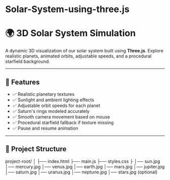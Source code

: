 # Solar-System-using-three.js
# 🌍 3D Solar System Simulation

A dynamic 3D visualization of our solar system built using **Three.js**. Explore realistic planets, animated orbits, adjustable speeds, and a procedural starfield background.

---

## 🚀 Features

- ✅ Realistic planetary textures
- ✅ Sunlight and ambient lighting effects
- ✅ Adjustable orbit speeds for each planet
- ✅ Saturn's rings modeled accurately
- ✅ Smooth camera movement based on mouse
- ✅ Procedural starfield fallback if texture missing
- ✅ Pause and resume animation

---

## 📁 Project Structure
project-root/
│
├── index.html
├── main.js
├── styles.css
├
│── sun.jpg
│── mercury.jpg
│── venus.jpg
│── earth.jpg
│── mars.jpg
│── jupiter.jpg
│── saturn.jpg
│── uranus.jpg
│── neptune.jpg
│── stars.jpg (optional)
